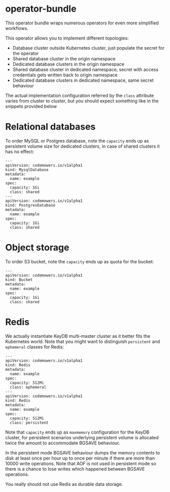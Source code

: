 # operator-bundle

This operator bundle wraps numerous operators for
even more simplified workflows.

This operator allows you to implement different topologies:

* Database cluster outside Kubernetes cluster, just populate the secret for the operator
* Shared database cluster in the origin namespace
* Dedicated database clusters in the origin namespace
* Shared database cluster in dedicated namespace, secret with access credentials gets written back to origin namespace
* Dedicated database clusters in dedicated namespace, same secret behaviour

The actual implementation configuration referred by the `class` attribute varies
from cluster to cluster, but you should expect something like in the snippets
provided below

# Relational databases

To order MySQL or Postgres database, note the `capacity` ends up as persistent volume size
for dedicated clusters, in case of shared clusters it has no effect:

```
---
apiVersion: codemowers.io/v1alpha1
kind: MysqlDatabase
metadata:
  name: example
spec:
  capacity: 1Gi
  class: shared
---
apiVersion: codemowers.io/v1alpha1
kind: PostgresDatabase
metadata:
  name: example
spec:
  capacity: 1Gi
  class: shared
```

# Object storage

To order S3 bucket, note the `capacity` ends up as quota for the bucket:

```
---
apiVersion: codemowers.io/v1alpha1
kind: Bucket
metadata:
  name: example
spec:
  capacity: 1Gi
  class: shared
```

# Redis

We actually instantiate KeyDB multi-master cluster as it better fits the
Kubernetes world.
Note that you might want to distinguish `persistent` and `ephemeral` classes for Redis:

```
---
apiVersion: codemowers.io/v1alpha1
kind: Redis
metadata:
  name: example
spec:
  capacity: 512Mi
  class: ephemeral
---
apiVersion: codemowers.io/v1alpha1
kind: Redis
metadata:
  name: example
spec:
  capacity: 512Mi
  class: persistent
```

Note that `capacity` ends up as `maxmemory` configuration for the KeyDB cluster,
for persistent scenarios underlying persistent volume is allocated twice the amount
to accommodate BGSAVE behaviour.

In the persistent mode BGSAVE behaviour dumps the memory contents to disk
at least once per hour up to once per minute if there are more than 10000 write operations.
Note that AOF is not used in persistent mode so there is a chance to lose
writes which happened between BGSAVE operations.

You really should not use Redis as durable data storage.
